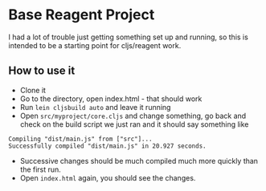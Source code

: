 # Base Reagent Project

I had a lot of trouble just getting something set up and running, so
this is intended to be a starting point for cljs/reagent work.

## How to use it

- Clone it
- Go to the directory, open index.html - that should work
- Run `lein cljsbuild auto` and leave it running
- Open `src/myproject/core.cljs` and change something, go back and check
  on the build script we just ran and it should say something like
```
Compiling "dist/main.js" from ["src"]...
Successfully compiled "dist/main.js" in 20.927 seconds.
```
- Successive changes should be much compiled much more quickly than the first run.
- Open `index.html` again, you should see the changes.

